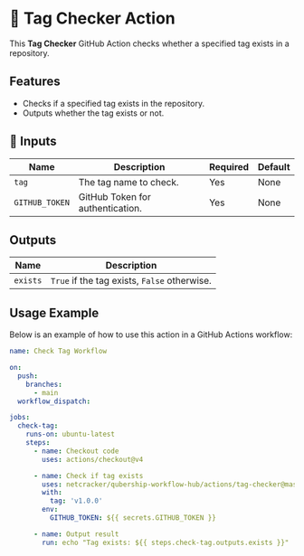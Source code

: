 # 🚀 Tag Checker Action

This **Tag Checker** GitHub Action checks whether a specified tag exists in a repository.

## Features

- Checks if a specified tag exists in the repository.
- Outputs whether the tag exists or not.

## 📌 Inputs

| Name           | Description                      | Required | Default |
| -------------- | -------------------------------- | -------- | ------- |
| `tag`          | The tag name to check.           | Yes      | None    |
| `GITHUB_TOKEN` | GitHub Token for authentication. | Yes      | None    |

## Outputs

| Name     | Description                                  |
| -------- | -------------------------------------------- |
| `exists` | `True` if the tag exists, `False` otherwise. |

## Usage Example

Below is an example of how to use this action in a GitHub Actions workflow:

```yaml
name: Check Tag Workflow

on:
  push:
    branches:
      - main
  workflow_dispatch:

jobs:
  check-tag:
    runs-on: ubuntu-latest
    steps:
      - name: Checkout code
        uses: actions/checkout@v4

      - name: Check if tag exists
        uses: netcracker/qubership-workflow-hub/actions/tag-checker@master
        with:
          tag: 'v1.0.0'
        env:
          GITHUB_TOKEN: ${{ secrets.GITHUB_TOKEN }}

      - name: Output result
        run: echo "Tag exists: ${{ steps.check-tag.outputs.exists }}"
```
